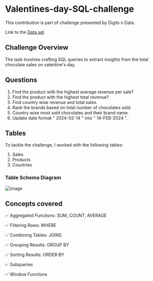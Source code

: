 # Valentines-day-SQL-challenge
This contribution is part of challenge presented by Digits n Data.

Link to the [Data set](https://nitish2162001.github.io/Websitep/case5.html)

## Challenge Overview
The task involves crafting SQL queries to extract insights from the total chocolate sales on valentine's day.

## Questions
1. Find the product with the highest average revenue per sale?
2. Find the product with the highest total revenue?
3. Find country wise revenue and total sales.
4. Rank the brands based on total number of chocolates sold.
5. Country wise most sold chocolates and their brand name.
6. Update date format " 2024-02-14 " into " 14-FEB-2024 ".

## Tables

To tackle the challenge, I worked with the following tables:
1. Sales 
2. Products
3. Countries

### Table Schema Diagram

![image](https://github.com/SharvananB0510/Valentines-day-SQL-challenge/assets/69303949/0e2a698e-9ef1-4102-bbcb-04b060c0b4e0)

## Concepts covered

✅ Aggregated Functions: SUM, COUNT, AVERAGE

✅ Filtering Rows: WHERE

✅ Combining Tables: JOINS

✅ Grouping Results: GROUP BY

✅ Sorting Results: ORDER BY

✅ Subqueries

✅ Window Functions

